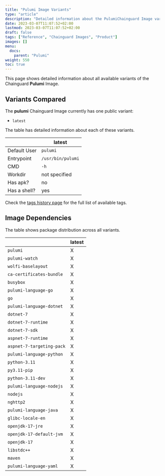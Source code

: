 ```yaml
---
title: "Pulumi Image Variants"
type: "article"
description: "Detailed information about the PulumiChainguard Image variants"
date: 2023-03-07T11:07:52+02:00
lastmod: 2023-03-07T11:07:52+02:00
draft: false
tags: ["Reference", "Chainguard Images", "Product"]
images: []
menu:
  docs:
    parent: "Pulumi"
weight: 550
toc: true
---
```


This page shows detailed information about all available variants of the Chainguard **Pulumi** Image.

## Variants Compared
The **pulumi** Chainguard Image currently has one public variant: 

- `latest`

The table has detailed information about each of these variants.

|              | latest            |
|--------------|-------------------|
| Default User | `pulumi`          |
| Entrypoint   | `/usr/bin/pulumi` |
| CMD          | `-h`              |
| Workdir      | not specified     |
| Has apk?     | no                |
| Has a shell? | yes               |

Check the [tags history page](/chainguard/chainguard-images/reference/pulumi/tags_history/) for the full list of available tags.
## Image Dependencies
The table shows package distribution across all variants.

|                           | latest |
|---------------------------|--------|
| `pulumi`                  | X      |
| `pulumi-watch`            | X      |
| `wolfi-baselayout`        | X      |
| `ca-certificates-bundle`  | X      |
| `busybox`                 | X      |
| `pulumi-language-go`      | X      |
| `go`                      | X      |
| `pulumi-language-dotnet`  | X      |
| `dotnet-7`                | X      |
| `dotnet-7-runtime`        | X      |
| `dotnet-7-sdk`            | X      |
| `aspnet-7-runtime`        | X      |
| `aspnet-7-targeting-pack` | X      |
| `pulumi-language-python`  | X      |
| `python-3.11`             | X      |
| `py3.11-pip`              | X      |
| `python-3.11-dev`         | X      |
| `pulumi-language-nodejs`  | X      |
| `nodejs`                  | X      |
| `nghttp2`                 | X      |
| `pulumi-language-java`    | X      |
| `glibc-locale-en`         | X      |
| `openjdk-17-jre`          | X      |
| `openjdk-17-default-jvm`  | X      |
| `openjdk-17`              | X      |
| `libstdc++`               | X      |
| `maven`                   | X      |
| `pulumi-language-yaml`    | X      |
